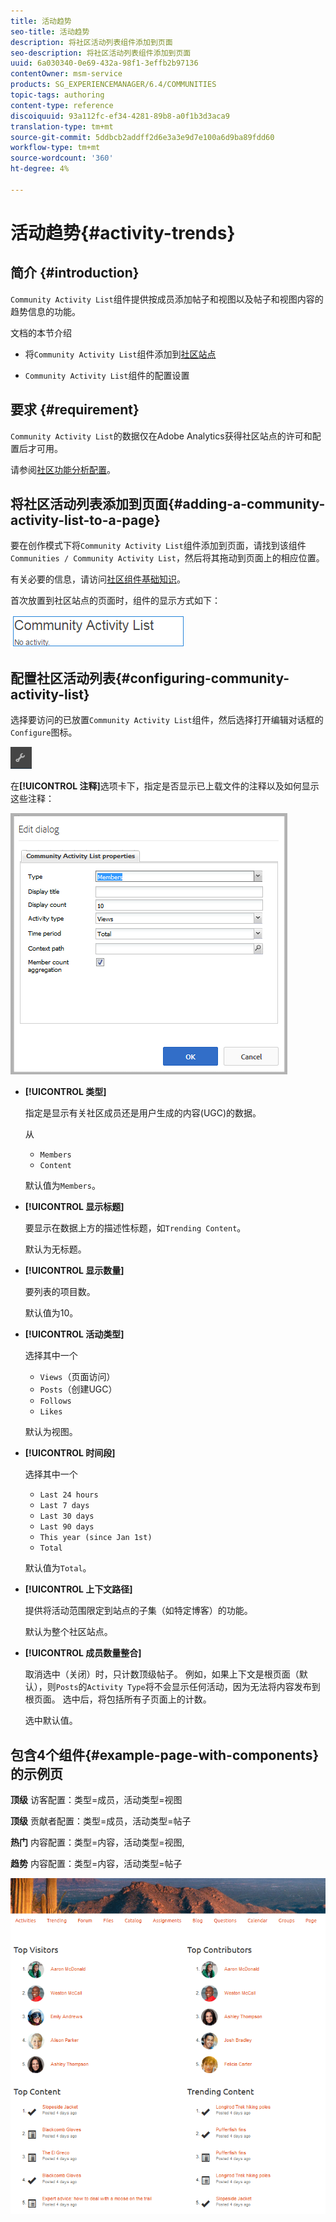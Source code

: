 ```yaml
---
title: 活动趋势
seo-title: 活动趋势
description: 将社区活动列表组件添加到页面
seo-description: 将社区活动列表组件添加到页面
uuid: 6a030340-0e69-432a-98f1-3effb2b97136
contentOwner: msm-service
products: SG_EXPERIENCEMANAGER/6.4/COMMUNITIES
topic-tags: authoring
content-type: reference
discoiquuid: 93a112fc-ef34-4281-89b8-a0f1b3d3aca9
translation-type: tm+mt
source-git-commit: 5ddbcb2addff2d6e3a3e9d7e100a6d9ba89fdd60
workflow-type: tm+mt
source-wordcount: '360'
ht-degree: 4%

---
```



# 活动趋势{#activity-trends}

## 简介 {#introduction}

`Community Activity List`组件提供按成员添加帖子和视图以及帖子和视图内容的趋势信息的功能。

文档的本节介绍

* 将`Community Activity List`组件添加到[社区站点](overview.md#community-sites)

* `Community Activity List`组件的配置设置

## 要求 {#requirement}

`Community Activity List`的数据仅在Adobe Analytics获得社区站点的许可和配置后才可用。

请参阅[社区功能分析配置](analytics.md)。

## 将社区活动列表添加到页面{#adding-a-community-activity-list-to-a-page}

要在创作模式下将`Community Activity List`组件添加到页面，请找到该组件`Communities / Community Activity List`，然后将其拖动到页面上的相应位置。

有关必要的信息，请访问[社区组件基础知识](basics.md)。

首次放置到社区站点的页面时，组件的显示方式如下：

![chlimage_1-227](assets/chlimage_1-227.png)

## 配置社区活动列表{#configuring-community-activity-list}

选择要访问的已放置`Community Activity List`组件，然后选择打开编辑对话框的`Configure`图标。

![chlimage_1-228](assets/chlimage_1-228.png)

在&#x200B;**[!UICONTROL 注释]**&#x200B;选项卡下，指定是否显示已上载文件的注释以及如何显示这些注释：

![chlimage_1-229](assets/chlimage_1-229.png)

* **[!UICONTROL 类型]**

   指定是显示有关社区成员还是用户生成的内容(UGC)的数据。

   从
   * `Members`
   * `Content`

   默认值为`Members`。

* **[!UICONTROL 显示标题]**

   要显示在数据上方的描述性标题，如`Trending Content`。

   默认为无标题。

* **[!UICONTROL 显示数量]**

   要列表的项目数。

   默认值为10。

* **[!UICONTROL 活动类型]**

   选择其中一个
   * `Views`（页面访问）
   * `Posts`（创建UGC）
   * `Follows`
   * `Likes`

   默认为视图。

* **[!UICONTROL 时间段]**

   选择其中一个
   * `Last 24 hours`
   * `Last 7 days`
   * `Last 30 days`
   * `Last 90 days`
   * `This year (since Jan 1st)`
   * `Total`

   默认值为`Total`。

* **[!UICONTROL 上下文路径]**

   提供将活动范围限定到站点的子集（如特定博客）的功能。

   默认为整个社区站点。

* **[!UICONTROL 成员数量整合]**

   取消选中（关闭）时，只计数顶级帖子。 例如，如果上下文是根页面（默认），则`Posts`的`Activity Type`将不会显示任何活动，因为无法将内容发布到根页面。 选中后，将包括所有子页面上的计数。

   选中默认值。

## 包含4个组件{#example-page-with-components}的示例页

**顶级** 访客配置：类型=成员，活动类型=视图

**顶级** 贡献者配置：类型=成员，活动类型=帖子

**热门** 内容配置：类型=内容，活动类型=视图,

**趋势** 内容配置：类型=内容，活动类型=帖子

![chlimage_1-230](assets/chlimage_1-230.png)
